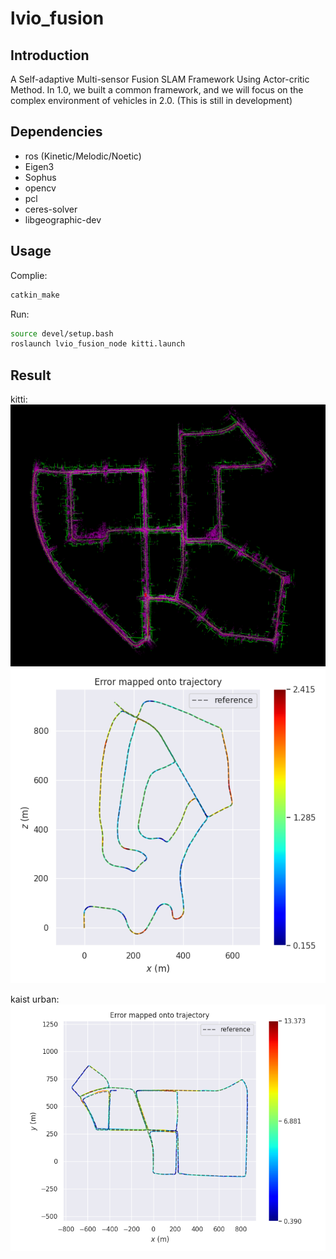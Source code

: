 # lvio_fusion

## Introduction

A Self-adaptive Multi-sensor Fusion SLAM Framework Using Actor-critic Method. In 1.0, we built a common framework, and we will focus on the complex environment of vehicles in 2.0. (This is still in development)

## Dependencies

* ros (Kinetic/Melodic/Noetic)
* Eigen3
* Sophus
* opencv
* pcl
* ceres-solver
* libgeographic-dev

## Usage

Complie:
``` bash
catkin_make
```

Run:
``` bash
source devel/setup.bash
roslaunch lvio_fusion_node kitti.launch
```

## Result

kitti:
![](misc/kitti-result.png)
![](misc/lvio1.png)

kaist urban:
![](misc/lvio39.png)

